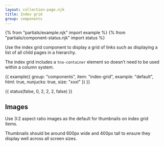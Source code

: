 ```yaml
---
layout: collection-page.njk
title: Index grid
group: components
---
```


{% from "partials/example.njk" import example %}
{% from "partials/component-status.njk" import status %}

Use the index grid component to display a grid of links such as displaying a list of all child pages in a hierarchy.

The index grid includes a `tna-container` element so doesn’t need to be used within a column system.

{{ example({ group: "components", item: "index-grid", example: "default", html: true, nunjucks: true, size: "xxxl" }) }}

{{ status(false, 0, 2, 2, 2, false) }}

## Images

Use 3:2 aspect ratio images as the default for thumbnails on index grid items.

Thumbnails should be around 600px wide and 400px tall to ensure they display well across all screen sizes.
